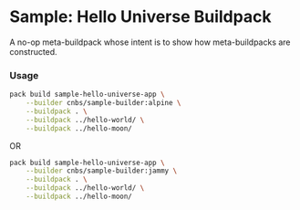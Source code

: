 # Sample: Hello Universe Buildpack

A no-op meta-buildpack whose intent is to show how meta-buildpacks are constructed.

### Usage

```bash
pack build sample-hello-universe-app \
    --builder cnbs/sample-builder:alpine \
    --buildpack . \
    --buildpack ../hello-world/ \
    --buildpack ../hello-moon/
```

OR

```bash
pack build sample-hello-universe-app \
    --builder cnbs/sample-builder:jammy \
    --buildpack . \
    --buildpack ../hello-world/ \
    --buildpack ../hello-moon/
```